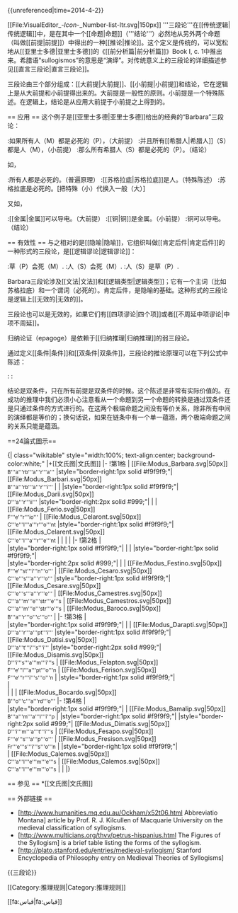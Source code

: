 {{unreferenced|time=2014-4-2}}

[[File:VisualEditor_-_Icon_-_Number-list-ltr.svg|150px]]
'''三段论'''在[[传统逻辑|传统逻辑]]中，是在其中一个[[命题|命题]]（'''结论'''）必然地从另外两个命题（叫做[[前提|前提]]）中得出的一种[[推论|推论]]。这个定义是传统的，可以宽松地从[[亚里士多德|亚里士多德]]的《[[前分析篇|前分析篇]]》Book I, c. 1中推出来。希腊语“sullogismos”的意思是“演绎”。对传统意义上的三段论的详细描述参见[[直言三段论|直言三段论]]。

三段论由三个部分组成：[[大前提|大前提]]、[[小前提|小前提]]和结论，它在逻辑上是从大前提和小前提得出来的。大前提是一般性的原则。小前提是一个特殊陈述。在逻辑上，结论是从应用大前提于小前提之上得到的。

== 应用 ==
这个例子是[[亚里士多德|亚里士多德]]给出的经典的“Barbara”三段论：

:如果所有人（M）都是必死的（P），（大前提）
:并且所有[[希腊人|希腊人]]（S）都是人（M），（小前提）
:那么所有希腊人（S）都是必死的（P）。（结论）

如，

:所有人都是必死的。（普遍原理）
:[[苏格拉底|苏格拉底]]是人。（特殊陈述）
:苏格拉底是必死的。[把特殊（小）代换入一般（大）]

又如，

:[[金属|金属]]可以导电。（大前提）
:[[铜|铜]]是金属。（小前提）
:铜可以导电。（结论）

== 有效性 ==
与之相对的是[[隐喻|隐喻]]，它组织叫做[[肯定后件|肯定后件]]的一种形式的三段论，是[[逻辑谬论|逻辑谬论]]：

:草（P）会死（M）.
:人（S）会死（M）.
:人（S）是草（P）.

Barbara三段论涉及[[文法|文法]]和[[逻辑类型|逻辑类型]]；它有一个主词（比如苏格拉底）和一个谓词（必死的）。肯定后件，是隐喻的基础。这种形式的三段论是逻辑上[[无效的|无效的]]。

三段论也可以是无效的，如果它们有[[四项谬论|四个项]]或者[[不周延中项谬论|中项不周延]]。

归纳论证（epagoge）是依赖于[[归纳推理|归纳推理]]的弱三段论。

通过定义[[条件|条件]]和[[双条件|双条件]]，三段论的推论原理可以在下列公式中陈述：

:<math>(a \Rightarrow b) \wedge (b \Rightarrow c) \Rightarrow (a \Rightarrow c)</math>
:<math>(a \Leftrightarrow b) \wedge (b \Leftrightarrow c) \Rightarrow (a \Leftrightarrow c)</math>

结论是双条件，只在所有前提是双条件的时候。这个陈述是非常有实际价值的。在成功的推理中我们必须小心注意看从一个命题到另一个命题的转换是通过双条件还是只通过条件的方式进行的。在这两个极端命题之间没有等价关系，除非所有中间的演绎都是等价的；换句话说，如果在链条中有一个单一蕴涵，两个极端命题之间的关系只能是蕴涵。

==24論式圖示==

{| class="wikitable" style="width:100%; text-align:center; background-color:white;"
|+[[文氏图|文氏图]]
|-
!第1格
| [[File:Modus_Barbara.svg|50px]]<br><small>B'''a'''rb'''a'''r'''a'''</small>
|style="border-right:1px solid #f9f9f9;"| [[File:Modus_Barbari.svg|50px]]<br><small>B'''a'''rb'''a'''r'''i'''</small>
|
|
|style="border-right:1px solid #f9f9f9;"| [[File:Modus_Darii.svg|50px]]<br><small>D'''a'''r'''ii'''</small>
|style="border-right:2px solid #999;"|
|
| [[File:Modus_Ferio.svg|50px]]<br><small>F'''e'''r'''io'''</small>
| [[File:Modus_Celaront.svg|50px]]<br><small>C'''e'''l'''a'''r'''o'''nt</small>
|style="border-right:1px solid #f9f9f9;"| [[File:Modus_Celarent.svg|50px]]<br><small>C'''e'''l'''a'''r'''e'''nt</small>
| 
|
|
|
|-
!第2格
|  
|style="border-right:1px solid #f9f9f9;"|
|
|
|style="border-right:1px solid #f9f9f9;"|  
|style="border-right:2px solid #999;"|
|
| [[File:Modus_Festino.svg|50px]]<br><small>F'''e'''st'''i'''n'''o'''</small>
| [[File:Modus_Cesaro.svg|50px]]<br><small>C'''e'''s'''a'''r'''o'''</small>
|style="border-right:1px solid #f9f9f9;"| [[File:Modus_Cesare.svg|50px]]<br><small>C'''e'''s'''a'''r'''e'''</small>
| [[File:Modus_Camestres.svg|50px]]<br><small>C'''a'''m'''e'''str'''e'''s</small>
| [[File:Modus_Camestros.svg|50px]]<br><small>C'''a'''m'''e'''str'''o'''s</small>
| [[File:Modus_Baroco.svg|50px]]<br><small>B'''a'''r'''o'''c'''o'''</small>
|
|-
!第3格
|  
|style="border-right:1px solid #f9f9f9;"|
|
| [[File:Modus_Darapti.svg|50px]]<br><small>D'''a'''r'''a'''pt'''i'''</small>
|style="border-right:1px solid #f9f9f9;"| [[File:Modus_Datisi.svg|50px]]<br><small>D'''a'''t'''i'''s'''i'''</small>
|style="border-right:2px solid #999;"| [[File:Modus_Disamis.svg|50px]]<br><small>D'''i'''s'''a'''m'''i'''s</small>
| [[File:Modus_Felapton.svg|50px]]<br><small>F'''e'''l'''a'''pt'''o'''n</small>
| [[File:Modus_Ferison.svg|50px]]<br><small>F'''e'''r'''i'''s'''o'''n</small>
|
|style="border-right:1px solid #f9f9f9;"|  
|  
|
|
| [[File:Modus_Bocardo.svg|50px]]<br><small>B'''o'''c'''a'''rd'''o'''</small>
|-
!第4格
|  
|style="border-right:1px solid #f9f9f9;"|
| [[File:Modus_Bamalip.svg|50px]]<br><small>B'''a'''m'''a'''l'''i'''p</small>
|
|style="border-right:1px solid #f9f9f9;"| 
|style="border-right:2px solid #999;"| [[File:Modus_Dimatis.svg|50px]]<br><small>D'''i'''m'''a'''t'''i'''s</small>
| [[File:Modus_Fesapo.svg|50px]]<br><small>F'''e'''s'''a'''p'''o'''</small>
| [[File:Modus_Fresison.svg|50px]]<br><small>Fr'''e'''s'''i'''s'''o'''n</small>
|
|style="border-right:1px solid #f9f9f9;"|  
| [[File:Modus_Calemes.svg|50px]]<br><small>C'''a'''l'''e'''m'''e'''s</small>
| [[File:Modus_Calemos.svg|50px]]<br><small>C'''a'''l'''e'''m'''o'''s</small>
|
|
|}

== 参见 ==
*[[文氏图|文氏图]]

== 外部链接 ==
* [http://www.humanities.mq.edu.au/Ockham/x52t06.html Abbreviatio Montana] article by Prof. R. J. Kilcullen of Macquarie University on the medieval classification of syllogisms.
* [http://www.multicians.org/thvv/petrus-hispanius.html The Figures of the Syllogism] is a brief table listing the forms of the syllogism.
* [http://plato.stanford.edu/entries/medieval-syllogism/ Stanford Encyclopedia of Philosophy entry on Medieval Theories of Syllogisms]

{{三段论}}

[[Category:推理规则|Category:推理规则]]

[[fa:قیاس|fa:قیاس]]